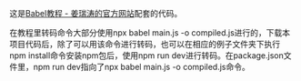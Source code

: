 这是[Babel教程 - 姜瑞涛的官方网站](https://www.jiangruitao.com/docs/babel/)配套的代码。

在教程里转码命令大部分使用npx babel main.js -o compiled.js进行的，下载本项目代码后，除了可以用该命令进行转码，也可以在相应的例子文件夹下执行npm install命令安装npm包后，使用npm run dev进行转码。在package.json文件里，npm run dev指向了npx babel main.js -o compiled.js命令。